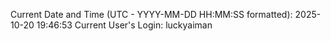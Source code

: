 Current Date and Time (UTC - YYYY-MM-DD HH:MM:SS formatted): 2025-10-20 19:46:53
Current User's Login: luckyaiman
